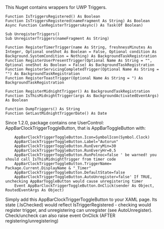 ﻿
This Nuget contains wrappers for UWP Triggers.


    Function IsTriggersRegistered() As Boolean
    Function IsTriggersRegistered(nameFragment As String) As Boolean
    Async Function CanRegisterTriggersAsync() As Task(Of Boolean)

    Sub UnregisterTriggers()
    Sub UnregisterTriggers(nameFragment As String)

    Function RegisterTimerTrigger(name As String, freshnessMinutes As Integer, Optional oneShot As Boolean = False, Optional condition As Background.SystemCondition = Nothing) As BackgroundTaskRegistration
    Function RegisterUserPresentTrigger(Optional Name As String = "", Optional oneShot As Boolean = False) As BackgroundTaskRegistration
    Function RegisterServicingCompletedTrigger(Optional Name As String = "") As BackgroundTaskRegistration
    Function RegisterToastTrigger(Optional Name As String = ") As BackgroundTaskRegistration

    Function RegisterMidnightTrigger() As BackgroundTaskRegistration
    Function IsThisMidnightTrigger(args As BackgroundActivatedEventArgs) As Boolean

    Function DumpTriggers() As String
    Function GetLastMidnightTriggerDate() As Date


Since 1.2.0, package contains one UserControl: AppBarClockTriggerToggleButton, that is AppBarToggleButton with:

        AppBarClockTriggerToggleButton.Icon=SymbolIcon(Symbol.Clock)
        AppBarClockTriggerToggleButton.Label="Autorun"
        AppBarClockTriggerToggleButton.RunEveryMin=30
        AppBarClockTriggerToggleButton.RunEveryHr=0.5
        AppBarClockTriggerToggleButton.RunPolnoc=false ' be warned! you should call IsThisMidnightTrigger from timer code
        AppBarClockTriggerToggleButton.TriggerName= Package.Current.DisplayName & "_Timer"
        AppBarClockTriggerToggleButton.DefaultState=false
        AppBarClockTriggerToggleButton.AutoUnregister=false' If TRUE, unchecking AppBarToggleButton would cause unregistering timer
        Event AppBarClockTriggerToggleButton.OnClick(sender As Object, RoutedEventArgs As Object)
        

Simply add this AppBarClockTriggerToggleButton to your XAML page. Its state (.IsChecked) would reflect IsTriggerRegistered - checking would register trigger, and unregistering can unregister (see AutoUnregister). Check/uncheck can also raise event OnClick (AFTER registering/unregistering)